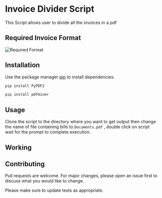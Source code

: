 # Invoice Divider Script

This Script allows user to divide all the invoices in a pdf 

## Required Invoice Format
![Required Format](https://github.com/Sharshark2020/invoice_divider-python-Script/blob/main/Required%20Format.PNG)

## Installation

Use the package manager [pip](https://pip.pypa.io/en/stable/) to install dependencies.

```bash
pip install PyPDF2
```
```bash
pip install pdfminer
```
## Usage
Clone the script to the directory where you want to get output then change the name of file containing bills to ```Documents.pdf``` , double click on script wait for the prompt to complete execution.
## Working

## Contributing
Pull requests are welcome. For major changes, please open an issue first to discuss what you would like to change.

Please make sure to update tests as appropriate.

